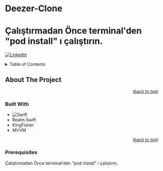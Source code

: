 # Deezer-Clone

# Çalıştırmadan Önce terminal'den "pod install" ı çalıştırın.


<a name="readme-top"></a>

[![LinkedIn][linkedin-shield]][linkedin-url]

<!-- TABLE OF CONTENTS -->
<details>
  <summary>Table of Contents</summary>
  <ol>
    <li>
      <a href="#about-the-project">About The Project</a>
      <ul>
        <li><a href="#built-with">Built With</a></li>
      </ul>
    </li>
    <li>
      <a href="#getting-started">Getting Started</a>
      <ul>
        <li><a href="#prerequisites">Prerequisites</a></li>
      </ul>
    </li>
    <li><a href="#roadmap">Roadmap</a></li>
  </ol>
</details>

<!-- ABOUT THE PROJECT -->
## About The Project


<p align="right">(<a href="#readme-top">back to top</a>)</p>

### Built With

* ![Swift](https://img.shields.io/badge/swift-F54A2A?style=for-the-badge&logo=swift&logoColor=white)
* Realm Swift
* KingFisher
* MVVM
<p align="right">(<a href="#readme-top">back to top</a>)</p>

### Prerequisites

Çalıştırmadan Önce terminal'den "pod install" ı çalıştırın.


[linkedin-shield]: https://img.shields.io/badge/-LinkedIn-black.svg?style=for-the-badge&logo=linkedin&colorB=555
[linkedin-url]: https://www.linkedin.com/in/mehmet-kaan-84970b180/
